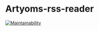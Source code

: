 # Artyoms-rss-reader

[![Maintainability](https://api.codeclimate.com/v1/badges/b0fa170b5e0e96f2424a/maintainability)](https://codeclimate.com/github/vinnityom/project-lvl3-s452/maintainability)